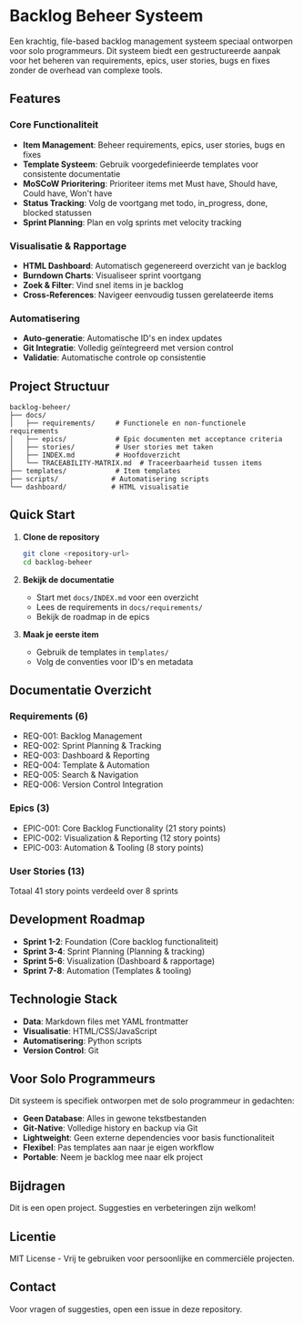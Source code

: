 # Backlog Beheer Systeem

Een krachtig, file-based backlog management systeem speciaal ontworpen voor solo programmeurs. Dit systeem biedt een gestructureerde aanpak voor het beheren van requirements, epics, user stories, bugs en fixes zonder de overhead van complexe tools.

## Features

### Core Functionaliteit
- **Item Management**: Beheer requirements, epics, user stories, bugs en fixes
- **Template Systeem**: Gebruik voorgedefinieerde templates voor consistente documentatie
- **MoSCoW Prioritering**: Prioriteer items met Must have, Should have, Could have, Won't have
- **Status Tracking**: Volg de voortgang met todo, in_progress, done, blocked statussen
- **Sprint Planning**: Plan en volg sprints met velocity tracking

### Visualisatie & Rapportage
- **HTML Dashboard**: Automatisch gegenereerd overzicht van je backlog
- **Burndown Charts**: Visualiseer sprint voortgang
- **Zoek & Filter**: Vind snel items in je backlog
- **Cross-References**: Navigeer eenvoudig tussen gerelateerde items

### Automatisering
- **Auto-generatie**: Automatische ID's en index updates
- **Git Integratie**: Volledig geïntegreerd met version control
- **Validatie**: Automatische controle op consistentie

## Project Structuur

```
backlog-beheer/
├── docs/
│   ├── requirements/     # Functionele en non-functionele requirements
│   ├── epics/            # Epic documenten met acceptance criteria
│   ├── stories/          # User stories met taken
│   ├── INDEX.md          # Hoofdoverzicht
│   └── TRACEABILITY-MATRIX.md  # Traceerbaarheid tussen items
├── templates/            # Item templates
├── scripts/             # Automatisering scripts
└── dashboard/           # HTML visualisatie
```

## Quick Start

1. **Clone de repository**
   ```bash
   git clone <repository-url>
   cd backlog-beheer
   ```

2. **Bekijk de documentatie**
   - Start met `docs/INDEX.md` voor een overzicht
   - Lees de requirements in `docs/requirements/`
   - Bekijk de roadmap in de epics

3. **Maak je eerste item**
   - Gebruik de templates in `templates/`
   - Volg de conventies voor ID's en metadata

## Documentatie Overzicht

### Requirements (6)
- REQ-001: Backlog Management
- REQ-002: Sprint Planning & Tracking
- REQ-003: Dashboard & Reporting
- REQ-004: Template & Automation
- REQ-005: Search & Navigation
- REQ-006: Version Control Integration

### Epics (3)
- EPIC-001: Core Backlog Functionality (21 story points)
- EPIC-002: Visualization & Reporting (12 story points)
- EPIC-003: Automation & Tooling (8 story points)

### User Stories (13)
Totaal 41 story points verdeeld over 8 sprints

## Development Roadmap

- **Sprint 1-2**: Foundation (Core backlog functionaliteit)
- **Sprint 3-4**: Sprint Planning (Planning & tracking)
- **Sprint 5-6**: Visualization (Dashboard & rapportage)
- **Sprint 7-8**: Automation (Templates & tooling)

## Technologie Stack

- **Data**: Markdown files met YAML frontmatter
- **Visualisatie**: HTML/CSS/JavaScript
- **Automatisering**: Python scripts
- **Version Control**: Git

## Voor Solo Programmeurs

Dit systeem is specifiek ontworpen met de solo programmeur in gedachten:

- **Geen Database**: Alles in gewone tekstbestanden
- **Git-Native**: Volledige history en backup via Git
- **Lightweight**: Geen externe dependencies voor basis functionaliteit
- **Flexibel**: Pas templates aan naar je eigen workflow
- **Portable**: Neem je backlog mee naar elk project

## Bijdragen

Dit is een open project. Suggesties en verbeteringen zijn welkom!

## Licentie

MIT License - Vrij te gebruiken voor persoonlijke en commerciële projecten.

## Contact

Voor vragen of suggesties, open een issue in deze repository.